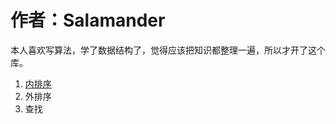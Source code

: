 # 作者：Salamander

本人喜欢写算法，学了数据结构了，觉得应该把知识都整理一遍，所以才开了这个库。

1. [内排序](basics_sort/README.md)
2. 外排序
3. 查找




